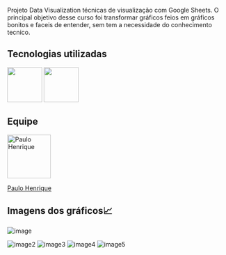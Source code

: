 Projeto Data Visualization técnicas de visualização com Google Sheets. O principal objetivo desse curso foi transformar gráficos feios em gráficos bonitos e faceis de entender, sem tem a necessidade do conhecimento tecnico.

## Tecnologias utilizadas

<img src="https://cdn.jsdelivr.net/gh/devicons/devicon@latest/icons/python/python-original.svg" height = 80  width = 80 /> <img src="https://cdn.jsdelivr.net/gh/devicons/devicon@latest/icons/pandas/pandas-original-wordmark.svg" height = 80  width = 80 />


## Equipe
<a href="paulo-henrique-861951341" target="_blank">
  <img src="https://media.licdn.com/dms/image/v2/D4D03AQEkIrKCjT-5iw/profile-displayphoto-shrink_800_800/B4DZPA3e9dHMAc-/0/1734107591225?e=1746057600&v=beta&t=B0lg6WXqMd1Bcz4D5u209smz0uGtBaN67oFWkzTUqVw" alt="Paulo Henrique" width="100" height="100">
</a>

<a href="https://www.linkedin.com/in/paulo-henrique-861951341/">Paulo Henrique</a>

## Imagens dos gráficos📈


![image](https://github.com/user-attachments/assets/04663a75-21d7-4e82-a5c0-de3dc1d5f51a)

![image2](https://github.com/user-attachments/assets/2b11b61a-7a13-4d92-b9f1-d9a561d5bfcb)
![image3](https://github.com/user-attachments/assets/bdef7942-715b-4146-afda-145a79d4b951)
![image4](https://github.com/user-attachments/assets/bd12605c-3fa5-444c-9aeb-4382f828a975)
![image5](https://github.com/user-attachments/assets/52a4dcdc-f0b4-402c-af23-9de26dfded5f)
